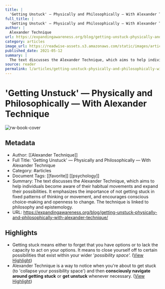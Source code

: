 ```yaml
---
title: |
  'Getting Unstuck' — Physically and Philosophically — With Alexander Technique
full_title: |
  'Getting Unstuck' — Physically and Philosophically — With Alexander Technique
author: |
  Alexander Technique
url: https://expandingawareness.org/blog/getting-unstuck-physically-and-philosophically-with-alexander-technique/
category: articles
image_url: https://readwise-assets.s3.amazonaws.com/static/images/article0.00998d930354.png
published_date: 2021-05-12
summary: |
  The text discusses the Alexander Technique, which aims to help individuals become aware of their habitual movements and expand their possibilities. It emphasizes the importance of not getting stuck in fixed patterns of thinking or movement, and encourages conscious choice-making and openness to change. The technique is linked to philosophy and epistemology.
source: reader
permalink: l/articles/getting-unstuck-physically-and-philosophically-with-alexander-technique
---
```

# 'Getting Unstuck' — Physically and Philosophically — With Alexander Technique

![rw-book-cover](https://readwise-assets.s3.amazonaws.com/static/images/article0.00998d930354.png)

## Metadata
- Author: [[Alexander Technique]]
- Full Title: 'Getting Unstuck' — Physically and Philosophically — With Alexander Technique
- Category: #articles
- Document Tags: [[favorite]] [[psychology]] 
- Summary: The text discusses the Alexander Technique, which aims to help individuals become aware of their habitual movements and expand their possibilities. It emphasizes the importance of not getting stuck in fixed patterns of thinking or movement, and encourages conscious choice-making and openness to change. The technique is linked to philosophy and epistemology.
- URL: https://expandingawareness.org/blog/getting-unstuck-physically-and-philosophically-with-alexander-technique/

## Highlights
- Getting stuck means either to forget that you have options or to lack the capacity to act on your options. It means to close yourself off to certain possibilities that exist within your wider '*possibility space'.* ([View Highlight](https://read.readwise.io/read/01j0pmjpcv6k31fbgvap0rf9nr))
- Alexander Technique is a way to notice when you're about to get stuck (to 'collapse your possibility space') and then **consciously navigate around getting stuck** or **get unstuck** whenever necessary. ([View Highlight](https://read.readwise.io/read/01j0pmm0e8243kfbxef7ex74hp))


